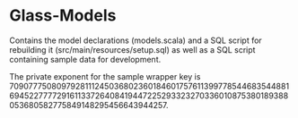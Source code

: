 Glass-Models
============

Contains the model declarations (models.scala) and a SQL script for rebuilding it (src/main/resources/setup.sql) as well as a SQL script containing sample data for development.

The private exponent for the sample wrapper key is 7090777508097928111245036802360184601757611399778544683544881694522777729161133726408419447225293323270336010875380189388053680582775849148295456643944257.